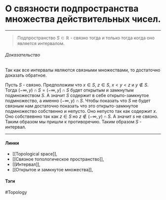 # О связности подпространства множества действительных чисел.
***
>Подпространство $S\subset\mathbb{R}$ - связно тогда и только тогда когда оно является интервалом.

###### Доказательство
Так как все интервалы являются связными множествами, то достаточно доказать обратное.

Пусть $S$ - связно. Предположим что $x\in S$, $z\in S$, $x<y<z$ и $y\notin S$. Тогда $(-\infty,y)\cap S=(-\infty,y]\cap S$ будет открытым и замкнутым подмножеством $S$. А значит $S$ содержит в себе открыто-замкнутое подмножество, а именно $(-\infty,y)\cap S$. Чтобы показать что $S$ не будет связным нам достаточно показать что это открыто-замкнутое подмножество собственно и непусто. Оно непусто так как содержит $x$. Оно собствевнно так как $z\in S$ но $z\notin(-\infty ,y)\cap S$. А значит $s$ не связно. Таким образом мы пришли к противоречию. Таким образом $S$ - интервал.
***
#### Линки
- [[Topological space]],
- [[Связное топологическое пространство]],
- [[Интервал]],
- [[Открытое и замкнутое множества]],
#### Тэги 
 #Topology